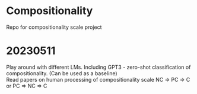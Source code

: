 # Compositionality
Repo for compositionality scale project

# 20230511
Play around with different LMs.
Including GPT3 - zero-shot classification of compositionality. (Can be used as a baseline)\
Read papers on human processing of compositionality scale
 NC => PC => C or PC => NC => C
